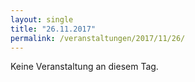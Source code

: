 ```yaml
---
layout: single
title: "26.11.2017"
permalink: /veranstaltungen/2017/11/26/
---
```


Keine Veranstaltung an diesem Tag.
